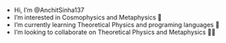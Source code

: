 - Hi, I’m @AnchitSinha137
- I’m interested in Cosmophysics and Metaphysics 💫
- I’m currently learning Theoretical Physics and programing languages 🌻
- I’m looking to collaborate on Theoretical Physics and Metaphysics ✌🏻
